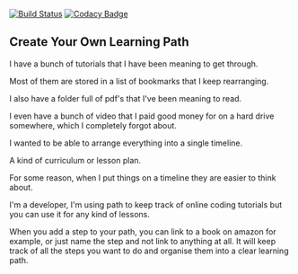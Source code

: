 [![Build Status](https://travis-ci.org/joshpitzalis/path.svg?branch=master)](https://travis-ci.org/joshpitzalis/path)
[![Codacy Badge](https://api.codacy.com/project/badge/Grade/b3aad09daeec4fe982181068cdd47383)](https://www.codacy.com/app/joshpitzalis/path?utm_source=github.com&utm_medium=referral&utm_content=joshpitzalis/path&utm_campaign=badger)

## Create Your Own Learning Path

I have a bunch of tutorials that I have been meaning to get through. 

Most of them are stored in a list of bookmarks that I keep rearranging. 

I also have a folder full of pdf's that I've been meaning to read. 

I even have a bunch of video that I paid good money for on a hard drive somewhere, which I completely forgot about.

I wanted to be able to arrange everything into a single timeline. 

A kind of curriculum or lesson plan. 

For some reason, when I put things on a timeline they are easier to think about.

I'm a developer, I'm using path to keep track of online coding tutorials but you can use it for any kind of lessons. 

When you add a step to your path, you can link to a book on amazon for example, or just name the step and not link to anything at all. It will keep track of all the steps you want to do and organise them into a clear learning path.
